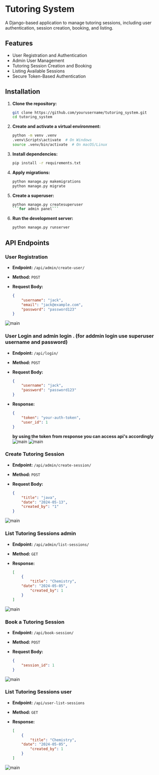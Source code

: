 # Tutoring System

A Django-based application to manage tutoring sessions, including user authentication, session creation, booking, and listing.

## Features

- User Registration and Authentication
- Admin User Management
- Tutoring Session Creation and Booking
- Listing Available Sessions
- Secure Token-Based Authentication

## Installation

1. **Clone the repository:**

    ```sh
    git clone https://github.com/yourusername/tutoring_system.git
    cd tutoring_system
    ```

2. **Create and activate a virtual environment:**

    ```sh
    python -m venv .venv
    .venv\Scripts\activate  # On Windows
    source .venv/bin/activate  # On macOS/Linux
    ```

3. **Install dependencies:**

    ```sh
    pip install -r requirements.txt
    ```

4. **Apply migrations:**

    ```sh
    python manage.py makemigrations
    python manage.py migrate
    ```

5. **Create a superuser:**

    ```sh
    python manage.py createsuperuser 
    ```for admin panel```
    ```

6. **Run the development server:**

    ```sh
    python manage.py runserver
    ```

## API Endpoints

### User Registration

- **Endpoint:** `/api/admin/create-user/`
- **Method:** `POST`
- **Request Body:**

    ```json
    {
        "username": "jack",
        "email": "jack@example.com",
        "password": "password123"
    }
    ```
![main](https://github.com/Prabhakaran-D/Python-Task/blob/871d1680ded8e484b9f00f1a25d9d9d7db1119a9/tutoring_system/img/Create_user.png)
### User Login and admin login . (for addmin login use superuser username and password) 

- **Endpoint:** `/api/login/`
- **Method:** `POST`
- **Request Body:**

    ```json
    {
        "username": "jack",
        "password": "password123"
    }
    ```

- **Response:**

    ```json
    {
        "token": "your-auth-token",
        "user_id": 1
    }
    ```
	**by using the token from response you can access api's accordingly** 	
![main](https://github.com/Prabhakaran-D/Python-Task/blob/871d1680ded8e484b9f00f1a25d9d9d7db1119a9/tutoring_system/img/Login_admin.png)
![main](https://github.com/Prabhakaran-D/Python-Task/blob/871d1680ded8e484b9f00f1a25d9d9d7db1119a9/tutoring_system/img/Login_user.png)

### Create Tutoring Session

- **Endpoint:** `/api/admin/create-session/`
- **Method:** `POST`
- **Request Body:**

    ```json
    {
    	"title": "java",
    	"date": "2024-05-13",
    	"created_by": "1"
    }
    ```
![main](https://github.com/Prabhakaran-D/Python-Task/blob/871d1680ded8e484b9f00f1a25d9d9d7db1119a9/tutoring_system/img/Create-session.png)
### List Tutoring Sessions admin

- **Endpoint:** `/api/admin/list-sessions/`
- **Method:** `GET`
- **Response:**

    ```json
    [
        {
    	    "title": "Chemistry",
   	    "date": "2024-05-05",
    	    "created_by": 1
        }
    ]
    ```
![main](https://github.com/Prabhakaran-D/Python-Task/blob/871d1680ded8e484b9f00f1a25d9d9d7db1119a9/tutoring_system/img/Admin_list_session.png)

### Book a Tutoring Session

- **Endpoint:** `/api/book-session/`
- **Method:** `POST`
- **Request Body:**

    ```json
    {
        "session_id": 1
    }
    ```
![main](https://github.com/Prabhakaran-D/Python-Task/blob/871d1680ded8e484b9f00f1a25d9d9d7db1119a9/tutoring_system/img/User_book_session.png)

### List Tutoring Sessions user

- **Endpoint:** `/api/user-list-sessions`
- **Method:** `GET`
- **Response:**

    ```json
    [
        {
    	    "title": "Chemistry",
   	    "date": "2024-05-05",
    	    "created_by": 1
        }
    ]
    ```
![main](https://github.com/Prabhakaran-D/Python-Task/blob/871d1680ded8e484b9f00f1a25d9d9d7db1119a9/tutoring_system/img/User_list_session.png)


